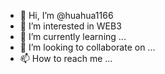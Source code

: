 - 👋 Hi, I’m @huahua1166
- 👀 I’m interested in WEB3
- 🌱 I’m currently learning ...
- 💞️ I’m looking to collaborate on ...
- 📫 How to reach me ...

<!---
huahua1166/huahua1166 is a ✨ special ✨ repository because its `README.md` (this file) appears on your GitHub profile.
You can click the Preview link to take a look at your changes.
--->
